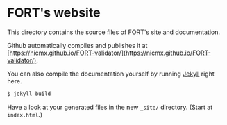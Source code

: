 # FORT's website

This directory contains the source files of FORT's site and documentation.

Github automatically compiles and publishes it at [https://nicmx.github.io/FORT-validator/](https://nicmx.github.io/FORT-validator/).

You can also compile the documentation yourself by running [Jekyll](http://jekyllrb.com/) right here.

```bash
$ jekyll build
```

Have a look at your generated files in the new `_site/` directory. (Start at `index.html`.)
